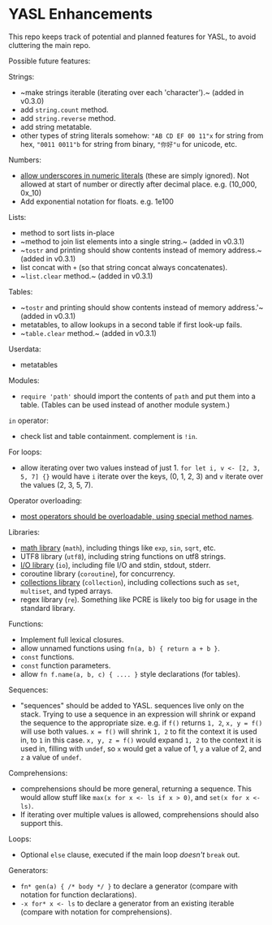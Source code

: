 # YASL Enhancements
This repo keeps track of potential and planned features for YASL, to avoid cluttering the main repo.

Possible future features:

Strings:
- ~make strings iterable (iterating over each 'character').~ (added in v0.3.0)
- add `string.count` method.
- add `string.reverse` method.
- add string metatable.
- other types of string literals somehow: `"AB CD EF 00 11"x` for string from hex, `"0011 0011"b` for string from binary, `"你好"u` for unicode, etc.

Numbers:
- [allow underscores in numeric literals](underscores-in-numeric-literals.md) (these are simply ignored). Not allowed at start of number or directly after decimal place. e.g. (10_000, 0x_10)
- Add exponential notation for floats. e.g. 1e100

Lists:
- method to sort lists in-place
- ~method to join list elements into a single string.~ (added in v0.3.1)
- ~`tostr` and printing should show contents instead of memory address.~ (added in v0.3.1)
- list concat with `+` (so that string concat always concatenates).
- ~`list.clear` method.~ (added in v0.3.1)

Tables:
- ~`tostr` and printing should show contents instead of memory address.'~ (added in v0.3.1)
- metatables, to allow lookups in a second table if first look-up fails.
- ~`table.clear` method.~ (added in v0.3.1)

Userdata:
- metatables

Modules:
- `require 'path'` should import the contents of `path` and put them into a table. (Tables can be used instead of another module system.)

`in` operator:
- check list and table containment. complement is `!in`.

For loops:
- allow iterating over two values instead of just 1. `for let i, v <- [2, 3, 5, 7] {}` would have `i` iterate over the keys, (0, 1, 2, 3) and `v` iterate over the values (2, 3, 5, 7).

Operator overloading:
- [most operators should be overloadable, using special method names](operator-overloading.md).

Libraries:
- [math library](std-math.md) (`math`), including things like `exp`, `sin`, `sqrt`, etc.
- UTF8 library (`utf8`), including string functions on utf8 strings.
- [I/O library](std-io.md) (`io`), including file I/O and stdin, stdout, stderr.
- coroutine library (`coroutine`), for concurrency.
- [collections library](std-collections.md) (`collection`), including collections such as `set`, `multiset`, and typed arrays.
- regex library (`re`). Something like PCRE is likely too big for usage in the standard library.

Functions:
- Implement full lexical closures.
- allow unnamed functions using `fn(a, b) { return a + b }`.
- `const` functions.
- `const` function parameters.
- allow `fn f.name(a, b, c) { .... }` style declarations (for tables).

Sequences:
- "sequences" should be added to YASL. sequences live only on the stack. Trying to use a sequence in an expression will shrink or expand the sequence to the appropriate size. e.g. if `f()` returns `1, 2`, `x, y = f()` will use both values. `x = f()` will shrink `1, 2` to fit the context it is used in, to `1` in this case. `x, y, z = f()` would expand `1, 2` to the context it is used in, filling with `undef`, so `x` would get a value of 1, `y` a value of 2, and `z` a value of `undef`.

Comprehensions:
- comprehensions should be more general, returning a sequence. This would allow stuff like `max(x for x <- ls if x > 0)`, and `set(x for x <- ls)`.
- If iterating over multiple values is allowed, comprehensions should also support this.

Loops:
- Optional `else` clause, executed if the main loop _doesn't_ `break` out.

Generators:
- `fn* gen(a) { /* body */ }` to declare a generator (compare with notation for function declarations).
- `-x for* x <- ls` to declare a generator from an existing iterable (compare with notation for comprehensions).
